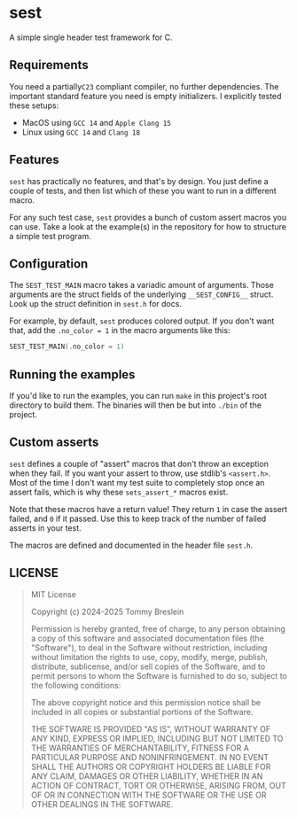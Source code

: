 # sest

A simple single header test framework for C.

## Requirements

You need a partially`C23` compliant compiler, no further dependencies. The
important standard feature you need is empty initializers. I explicitly
tested these setups:

- MacOS using `GCC 14` and `Apple Clang 15`
- Linux using `GCC 14` and `Clang 18`

## Features

`sest` has practically no features, and that's by design. You just define a
couple of tests, and then list which of these you want to run in a different
macro.

For any such test case, `sest` provides a bunch of custom assert macros you can
use. Take a look at the example(s) in the repository for how to structure a
simple test program.

## Configuration

The `SEST_TEST_MAIN` macro takes a variadic amount of arguments. Those arguments
are the struct fields of the underlying `__SEST_CONFIG__` struct. Look up the
struct definition in `sest.h` for docs.

For example, by default, `sest` produces colored output. If you don't want that,
add the `.no_color = 1` in the macro arguments like this:

```c
SEST_TEST_MAIN(.no_color = 1)
```

## Running the examples

If you'd like to run the examples, you can run `make` in this project's root
directory to build them. The binaries will then be but into `./bin` of the
project.

## Custom asserts

`sest` defines a couple of "assert" macros that don't throw an exception when
they fail. If you want your assert to throw, use stdlib's `<assert.h>`. Most of
the time I don't want my test suite to completely stop once an assert fails,
which is why these `sets_assert_*` macros exist.

Note that these macros have a return value! They return `1` in case the assert
failed, and `0` if it passed. Use this to keep track of the number of failed
asserts in your test.

The macros are defined and documented in the header file `sest.h`.

## LICENSE

> MIT License
>
> Copyright (c) 2024-2025 Tommy Breslein
>
> Permission is hereby granted, free of charge, to any person obtaining a copy
> of this software and associated documentation files (the "Software"), to deal
> in the Software without restriction, including without limitation the rights
> to use, copy, modify, merge, publish, distribute, sublicense, and/or sell
> copies of the Software, and to permit persons to whom the Software is
> furnished to do so, subject to the following conditions:
>
> The above copyright notice and this permission notice shall be included in all
> copies or substantial portions of the Software.
>
> THE SOFTWARE IS PROVIDED "AS IS", WITHOUT WARRANTY OF ANY KIND, EXPRESS OR
> IMPLIED, INCLUDING BUT NOT LIMITED TO THE WARRANTIES OF MERCHANTABILITY,
> FITNESS FOR A PARTICULAR PURPOSE AND NONINFRINGEMENT. IN NO EVENT SHALL THE
> AUTHORS OR COPYRIGHT HOLDERS BE LIABLE FOR ANY CLAIM, DAMAGES OR OTHER
> LIABILITY, WHETHER IN AN ACTION OF CONTRACT, TORT OR OTHERWISE, ARISING FROM,
> OUT OF OR IN CONNECTION WITH THE SOFTWARE OR THE USE OR OTHER DEALINGS IN THE
> SOFTWARE.
